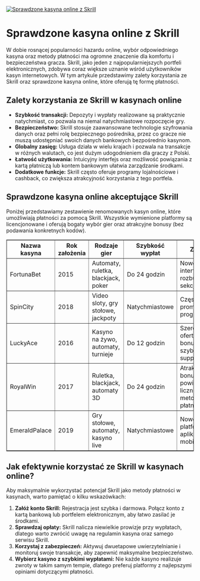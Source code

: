 [![Sprawdzone kasyna online z Skrill](https://123-caf.pages.dev/gitsignup.png)](https://vrmoo.ru/Bt82HjjY)

<h1>Sprawdzone kasyna online z Skrill</h1> <p>W dobie rosnącej popularności hazardu online, wybór odpowiedniego kasyna oraz metody płatności ma ogromne znaczenie dla komfortu i bezpieczeństwa gracza. Skrill, jako jeden z najpopularniejszych portfeli elektronicznych, zdobywa coraz większe uznanie wśród użytkowników kasyn internetowych. W tym artykule przedstawimy zalety korzystania ze Skrill oraz sprawdzone kasyna online, które oferują tę formę płatności.</p>  <h2>Zalety korzystania ze Skrill w kasynach online</h2> <ul>   <li><strong>Szybkość transakcji:</strong> Depozyty i wypłaty realizowane są praktycznie natychmiast, co pozwala na niemal natychmiastowe rozpoczęcie gry.</li>   <li><strong>Bezpieczeństwo:</strong> Skrill stosuje zaawansowane technologie szyfrowania danych oraz pełni rolę bezpiecznego pośrednika, przez co gracze nie muszą udostępniać swoich danych bankowych bezpośrednio kasynom.</li>   <li><strong>Globalny zasięg:</strong> Usługa działa w wielu krajach i pozwala na transakcje w różnych walutach, co jest dużym udogodnieniem dla graczy z Polski.</li>   <li><strong>Łatwość użytkowania:</strong> Intuicyjny interfejs oraz możliwość powiązania z kartą płatniczą lub kontem bankowym ułatwia zarządzanie środkami.</li>   <li><strong>Dodatkowe funkcje:</strong> Skrill często oferuje programy lojalnościowe i cashback, co zwiększa atrakcyjność korzystania z tego portfela.</li> </ul>  <h2>Sprawdzone kasyna online akceptujące Skrill</h2> <p>Poniżej przedstawiamy zestawienie renomowanych kasyn online, które umożliwiają płatności za pomocą Skrill. Wszystkie wymienione platformy są licencjonowane i oferują bogaty wybór gier oraz atrakcyjne bonusy (bez podawania konkretnych kodów).</p>  <table border="1" cellpadding="8" cellspacing="0" style="border-collapse: collapse; width: 100%; max-width: 700px;">   <thead>     <tr>       <th>Nazwa kasyna</th>       <th>Rok założenia</th>       <th>Rodzaje gier</th>       <th>Szybkość wypłat</th>       <th>Zalety</th>     </tr>   </thead>   <tbody>     <tr>       <td>FortunaBet</td>       <td>2015</td>       <td>Automaty, ruletka, blackjack, poker</td>       <td>Do 24 godzin</td>       <td>Nowoczesny interfejs, rozbudowana sekcja live</td>     </tr>     <tr>       <td>SpinCity</td>       <td>2018</td>       <td>Video sloty, gry stołowe, jackpoty</td>       <td>Natychmiastowe</td>       <td>Częste promocje, program VIP</td>     </tr>     <tr>       <td>LuckyAce</td>       <td>2016</td>       <td>Kasyno na żywo, automaty, turnieje</td>       <td>Do 12 godzin</td>       <td>Szeroka oferta bonusowa, szybki support</td>     </tr>     <tr>       <td>RoyalWin</td>       <td>2017</td>       <td>Ruletka, blackjack, automaty 3D</td>       <td>Do 24 godzin</td>       <td>Atrakcyjne bonusy powitalne, liczne metody płatności</td>     </tr>     <tr>       <td>EmeraldPalace</td>       <td>2019</td>       <td>Gry stołowe, automaty, kasyno live</td>       <td>Natychmiastowe</td>       <td>Nowoczesna platforma, aplikacja mobilna</td>     </tr>   </tbody> </table>  <h2>Jak efektywnie korzystać ze Skrill w kasynach online?</h2> <p>Aby maksymalnie wykorzystać potencjał Skrill jako metody płatności w kasynach, warto pamiętać o kilku wskazówkach:</p> <ol>   <li><strong>Załóż konto Skrill:</strong> Rejestracja jest szybka i darmowa. Połącz konto z kartą bankową lub portfelem elektronicznym, aby łatwo zasilać je środkami.</li>   <li><strong>Sprawdzaj opłaty:</strong> Skrill nalicza niewielkie prowizje przy wypłatach, dlatego warto zwrócić uwagę na regulamin kasyna oraz samego serwisu Skrill.</li>   <li><strong>Korzystaj z zabezpieczeń:</strong> Aktywuj dwuetapowe uwierzytelnianie i monitoruj swoje transakcje, aby zapewnić maksymalne bezpieczeństwo.</li>   <li><strong>Wybierz kasyno z szybkimi wypłatami:</strong> Nie każde kasyno realizuje zwroty w takim samym tempie, dlatego preferuj platformy z najlepszymi opiniami dotyczącymi płatności.</li> </ol>